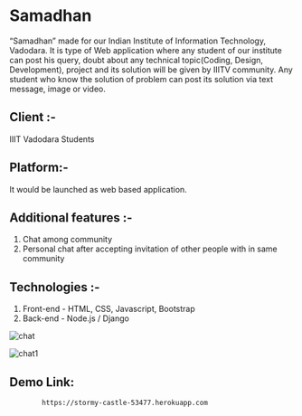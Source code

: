 # Samadhan
“Samadhan” made for our Indian Institute of Information Technology, Vadodara.
It is type of Web application where any student of our institute can post his
query, doubt about any technical topic(Coding, Design, Development), project
and its solution will be given by IIITV community. Any student who know the 
solution of problem can post its solution via text message, image or video.
## Client :-
IIIT Vadodara Students
## Platform:-
It would be launched as web based application.

## Additional features :-
1. Chat among community
2. Personal chat after accepting invitation of other people with in same community
## Technologies :- 
1. Front-end - HTML, CSS, Javascript, Bootstrap
2. Back-end - Node.js / Django

![chat](https://user-images.githubusercontent.com/25260334/46592702-ecdb1300-cae2-11e8-8b2b-dea5a73f98af.png)


![chat1](https://user-images.githubusercontent.com/25260334/46592704-ecdb1300-cae2-11e8-8694-a7c0ed04328d.png)



## Demo Link:
            https://stormy-castle-53477.herokuapp.com
